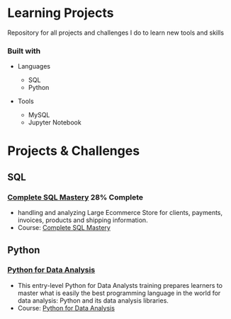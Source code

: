 # Learning Projects
Repository for all projects and challenges I do to learn new tools and skills

### Built with

+ Languages
	+ SQL
 	+ Python

+ Tools
	+ MySQL
 	+ Jupyter Notebook
	
# Projects & Challenges

## SQL

### [Complete SQL Mastery](https://github.com/TrentonPratt/learning-projects/tree/main/SQL/Complete%20SQL%20Mastery%20-%20Code%20With%20Mosh) 28% Complete
+ handling and analyzing Large Ecommerce Store for clients, payments, invoices, products and shipping information.
+ Course: [Complete SQL Mastery](https://codewithmosh.com/p/complete-sql-mastery)

## Python

### [Python for Data Analysis](https://github.com/TrentonPratt/learning-projects/tree/main/Python/python_for_data_analysis)
+ This entry-level Python for Data Analysts training prepares learners to master what is easily the best programming language in the world for data analysis: Python and its data analysis libraries.
+ Course: [Python for Data Analysis](https://www.cbtnuggets.com/it-training/data-science/intro-python-data-analysis)
